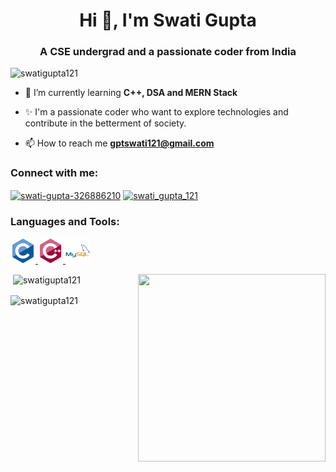 <h1 align="center">Hi 👋, I'm Swati Gupta</h1>
<h3 align="center">A CSE undergrad and a passionate coder from India</h3>

<p align="left"> <img src="https://komarev.com/ghpvc/?username=swatigupta121&label=Profile%20views&color=0e75b6&style=flat" alt="swatigupta121" /> </p>

- 🌱 I’m currently learning **C++, DSA and MERN Stack**

- ✨ I'm a passionate coder who want to explore technologies and contribute in the betterment of society.

- 📫 How to reach me **gptswati121@gmail.com**

<h3 align="left">Connect with me:</h3>
<p align="left">
<a href="https://linkedin.com/in/swati-gupta-326886210" target="blank"><img align="center" src="https://raw.githubusercontent.com/rahuldkjain/github-profile-readme-generator/master/src/images/icons/Social/linked-in-alt.svg" alt="swati-gupta-326886210" height="30" width="40" /></a>
<a href="https://instagram.com/swati_gupta_121" target="blank"><img align="center" src="https://raw.githubusercontent.com/rahuldkjain/github-profile-readme-generator/master/src/images/icons/Social/instagram.svg" alt="swati_gupta_121" height="30" width="40" /></a>
</p>

<h3 align="left">Languages and Tools:</h3>
<p align="left"> <a href="https://www.cprogramming.com/" target="_blank"> <img src="https://raw.githubusercontent.com/devicons/devicon/master/icons/c/c-original.svg" alt="c" width="40" height="40"/> </a> <a href="https://www.w3schools.com/cpp/" target="_blank"> <img src="https://raw.githubusercontent.com/devicons/devicon/master/icons/cplusplus/cplusplus-original.svg" alt="cplusplus" width="40" height="40"/> </a> <a href="https://www.mysql.com/" target="_blank"> <img src="https://raw.githubusercontent.com/devicons/devicon/master/icons/mysql/mysql-original-wordmark.svg" alt="mysql" width="40" height="40"/> </a> </p>
<div align="center">

<p><img align="right" src="https://media.giphy.com/media/VEhpX9lshFoFHNS563/giphy.gif" width="300" height="300" /></p>
</div>

<p>&nbsp;<img align="center" src="https://github-readme-stats.vercel.app/api?username=swatigupta121&show_icons=true&locale=en" alt="swatigupta121" /></p>


<p><img align="center" src="https://github-readme-streak-stats.herokuapp.com/?user=swatigupta121&" alt="swatigupta121" /></p>
